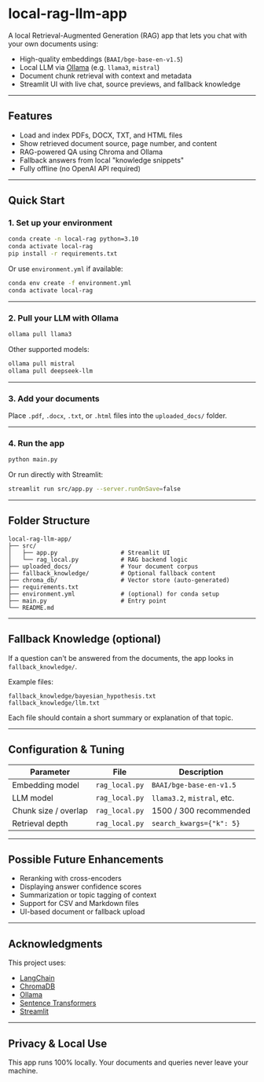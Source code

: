 # local-rag-llm-app

A local Retrieval-Augmented Generation (RAG) app that lets you chat with your own documents using:

- High-quality embeddings (`BAAI/bge-base-en-v1.5`)
- Local LLM via [Ollama](https://ollama.com) (e.g. `llama3`, `mistral`)
- Document chunk retrieval with context and metadata
- Streamlit UI with live chat, source previews, and fallback knowledge

---

## Features

- Load and index PDFs, DOCX, TXT, and HTML files
- Show retrieved document source, page number, and content
- RAG-powered QA using Chroma and Ollama
- Fallback answers from local "knowledge snippets"
- Fully offline (no OpenAI API required)

---

## Quick Start

### 1. Set up your environment

```bash
conda create -n local-rag python=3.10
conda activate local-rag
pip install -r requirements.txt
```

Or use `environment.yml` if available:

```bash
conda env create -f environment.yml
conda activate local-rag
```

---

### 2. Pull your LLM with Ollama

```bash
ollama pull llama3
```

Other supported models:

```bash
ollama pull mistral
ollama pull deepseek-llm
```

---

### 3. Add your documents

Place `.pdf`, `.docx`, `.txt`, or `.html` files into the `uploaded_docs/` folder.

---

### 4. Run the app

```bash
python main.py
```

Or run directly with Streamlit:

```bash
streamlit run src/app.py --server.runOnSave=false
```

---

## Folder Structure

```
local-rag-llm-app/
├── src/
│   ├── app.py                  # Streamlit UI
│   └── rag_local.py            # RAG backend logic
├── uploaded_docs/              # Your document corpus
├── fallback_knowledge/         # Optional fallback content
├── chroma_db/                  # Vector store (auto-generated)
├── requirements.txt
├── environment.yml             # (optional) for conda setup
├── main.py                     # Entry point
└── README.md
```

---

## Fallback Knowledge (optional)

If a question can't be answered from the documents, the app looks in `fallback_knowledge/`.

Example files:

```
fallback_knowledge/bayesian_hypothesis.txt
fallback_knowledge/llm.txt
```

Each file should contain a short summary or explanation of that topic.

---

## Configuration & Tuning

| Parameter            | File            | Description                      |
|---------------------|------------------|----------------------------------|
| Embedding model      | `rag_local.py`   | `BAAI/bge-base-en-v1.5`          |
| LLM model            | `rag_local.py`   | `llama3.2`, `mistral`, etc.      |
| Chunk size / overlap | `rag_local.py`   | 1500 / 300 recommended           |
| Retrieval depth      | `rag_local.py`   | `search_kwargs={"k": 5}`         |

---

## Possible Future Enhancements

- Reranking with cross-encoders
- Displaying answer confidence scores
- Summarization or topic tagging of context
- Support for CSV and Markdown files
- UI-based document or fallback upload

---

## Acknowledgments

This project uses:

- [LangChain](https://www.langchain.com/)
- [ChromaDB](https://www.trychroma.com/)
- [Ollama](https://ollama.com/)
- [Sentence Transformers](https://www.sbert.net/)
- [Streamlit](https://streamlit.io/)

---

## Privacy & Local Use

This app runs 100% locally. Your documents and queries never leave your machine.
